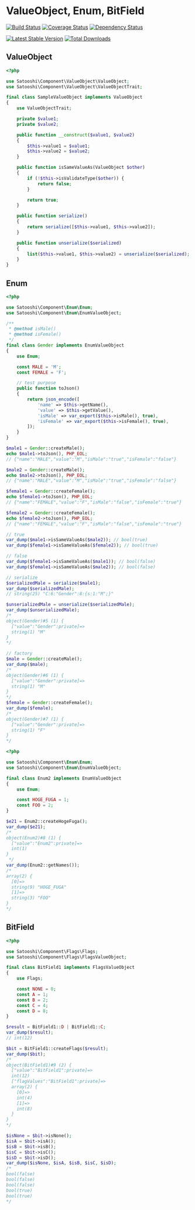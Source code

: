 ValueObject, Enum, BitField
===========

[![Build Status](https://travis-ci.org/satooshi/ValueObject.png?branch=master)](https://travis-ci.org/satooshi/ValueObject)
[![Coverage Status](https://coveralls.io/repos/satooshi/ValueObject/badge.png?branch=master)](https://coveralls.io/r/satooshi/ValueObject)
[![Dependency Status](https://www.versioneye.com/user/projects/52b4832dec1375849f000159/badge.png)](https://www.versioneye.com/user/projects/52b4832dec1375849f000159)

[![Latest Stable Version](https://poser.pugx.org/satooshi/ValueObject/v/stable.png)](https://packagist.org/packages/satooshi/ValueObject)
[![Total Downloads](https://poser.pugx.org/satooshi/ValueObject/downloads.png)](https://packagist.org/packages/satooshi/ValueObject)

## ValueObject

```php
<?php

use Satooshi\Component\ValueObject\ValueObject;
use Satooshi\Component\ValueObject\ValueObjectTrait;

final class SampleValueObject implements ValueObject
{
    use ValueObjectTrait;

    private $value1;
    private $value2;

    public function __construct($value1, $value2)
    {
        $this->value1 = $value1;
        $this->value2 = $value2;
    }

    public function isSameValueAs(ValueObject $other)
    {
        if (!$this->isValidateType($other)) {
            return false;
        }

        return true;
    }

    public function serialize()
    {
        return serialize([$this->value1, $this->value2]);
    }

    public function unserialize($serialized)
    {
        list($this->value1, $this->value2) = unserialize($serialized);
    }
}
```

## Enum

```php
<?php

use Satooshi\Component\Enum\Enum;
use Satooshi\Component\Enum\EnumValueObject;

/**
 * @method isMale()
 * @method isFemale()
 */
final class Gender implements EnumValueObject
{
    use Enum;

    const MALE = 'M';
    const FEMALE = 'F';

    // test purpose
    public function toJson()
    {
        return json_encode([
            'name' => $this->getName(),
            'value' => $this->getValue(),
            'isMale' => var_export($this->isMale(), true),
            'isFemale' => var_export($this->isFemale(), true),
        ]);
    }
}

$male1 = Gender::createMale();
echo $male1->toJson(), PHP_EOL;
// {"name":"MALE","value":"M","isMale":"true","isFemale":"false"}

$male2 = Gender::createMale();
echo $male2->toJson(), PHP_EOL;
// {"name":"MALE","value":"M","isMale":"true","isFemale":"false"}

$female1 = Gender::createFemale();
echo $female1->toJson(), PHP_EOL;
// {"name":"FEMALE","value":"F","isMale":"false","isFemale":"true"}

$female2 = Gender::createFemale();
echo $female2->toJson(), PHP_EOL;
// {"name":"FEMALE","value":"F","isMale":"false","isFemale":"true"}

// true
var_dump($male1->isSameValueAs($male2)); // bool(true)
var_dump($female1->isSameValueAs($female2)); // bool(true)

// false
var_dump($female1->isSameValueAs($male1)); // bool(false)
var_dump($female1->isSameValueAs($male2)); // bool(false)

// serialize
$serializedMale = serialize($male1);
var_dump($serializedMale);
// string(25) "C:6:"Gender":8:{s:1:"M";}"

$unserializedMale = unserialize($serializedMale);
var_dump($unserializedMale);
/*
object(Gender)#5 (1) {
  ["value":"Gender":private]=>
  string(1) "M"
}
*/

// factory
$male = Gender::createMale();
var_dump($male);
/*
object(Gender)#6 (1) {
  ["value":"Gender":private]=>
  string(1) "M"
}
*/
$female = Gender::createFemale();
var_dump($female);
/*
object(Gender)#7 (1) {
  ["value":"Gender":private]=>
  string(1) "F"
}
*/
```

```php
<?php

use Satooshi\Component\Enum\Enum;
use Satooshi\Component\Enum\EnumValueObject;

final class Enum2 implements EnumValueObject
{
    use Enum;

    const HOGE_FUGA = 1;
    const FOO = 2;
}

$e21 = Enum2::createHogeFuga();
var_dump($e21);
/*
object(Enum2)#8 (1) {
  ["value":"Enum2":private]=>
  int(1)
}
 */
var_dump(Enum2::getNames());
/*
array(2) {
  [0]=>
  string(9) "HOGE_FUGA"
  [1]=>
  string(3) "FOO"
}
*/
```

## BitField

```php
<?php

use Satooshi\Component\Flags\Flags;
use Satooshi\Component\Flags\FlagsValueObject;

final class BitField1 implements FlagsValueObject
{
    use Flags;

    const NONE = 0;
    const A = 1;
    const B = 2;
    const C = 4;
    const D = 8;
}

$result = BitField1::D | BitField1::C;
var_dump($result);
// int(12)

$bit = BitField1::createFlags($result);
var_dump($bit);
/*
object(BitField1)#9 (2) {
  ["value":"BitField1":private]=>
  int(12)
  ["flagValues":"BitField1":private]=>
  array(2) {
    [0]=>
    int(4)
    [1]=>
    int(8)
  }
}
*/

$isNone = $bit->isNone();
$isA = $bit->isA();
$isB = $bit->isB();
$isC = $bit->isC();
$isD = $bit->isD();
var_dump($isNone, $isA, $isB, $isC, $isD);
/*
bool(false)
bool(false)
bool(false)
bool(true)
bool(true)
*/
```
